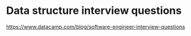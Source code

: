 # Data structure interview questions

https://www.datacamp.com/blog/software-engineer-interview-questions
